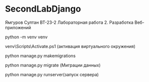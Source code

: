 # SecondLabDjango
Ямгуров Султан ВТ-23-2 Лабораторная работа 2. Разработка Веб-приложений

python -m venv venv

venv\Scripts\Activate.ps1
(активация виртуального окружения)

python manage.py makemigrations

python manage.py migrate
(Миграции данных)

python manage.py runserver(запуск сервера)
